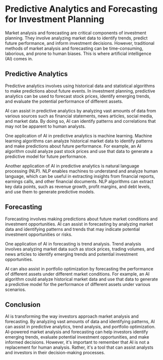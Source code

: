 Predictive Analytics and Forecasting for Investment Planning
===========================================================================================================================

Market analysis and forecasting are critical components of investment planning. They involve analyzing market data to identify trends, predict future performance, and inform investment decisions. However, traditional methods of market analysis and forecasting can be time-consuming, laborious, and prone to human biases. This is where artificial intelligence (AI) comes in.

Predictive Analytics
--------------------

Predictive analytics involves using historical data and statistical algorithms to make predictions about future events. In investment planning, predictive analytics can be used to forecast stock prices, identify emerging trends, and evaluate the potential performance of different assets.

AI can assist in predictive analytics by analyzing vast amounts of data from various sources such as financial statements, news articles, social media, and market data. By doing so, AI can identify patterns and correlations that may not be apparent to human analysts.

One application of AI in predictive analytics is machine learning. Machine learning algorithms can analyze historical market data to identify patterns and make predictions about future performance. For example, an AI algorithm could analyze past stock prices and use that data to generate a predictive model for future performance.

Another application of AI in predictive analytics is natural language processing (NLP). NLP enables machines to understand and analyze human language, which can be useful in extracting insights from financial reports, earnings calls, and other financial documents. NLP algorithms can extract key data points, such as revenue growth, profit margins, and debt levels, and use them to generate predictive models.

Forecasting
-----------

Forecasting involves making predictions about future market conditions and investment opportunities. AI can assist in forecasting by analyzing market data and identifying patterns and trends that may indicate potential investment opportunities or risks.

One application of AI in forecasting is trend analysis. Trend analysis involves analyzing market data such as stock prices, trading volumes, and news articles to identify emerging trends and potential investment opportunities.

AI can also assist in portfolio optimization by forecasting the performance of different assets under different market conditions. For example, an AI algorithm could analyze historical market data and use that data to generate a predictive model for the performance of different assets under various scenarios.

Conclusion
----------

AI is transforming the way investors approach market analysis and forecasting. By analyzing vast amounts of data and identifying patterns, AI can assist in predictive analytics, trend analysis, and portfolio optimization. AI-powered market analysis and forecasting can help investors identify emerging trends, evaluate potential investment opportunities, and make informed decisions. However, it's important to remember that AI is not a replacement for human analysis. Rather, it's a tool that can assist analysts and investors in their decision-making processes.

